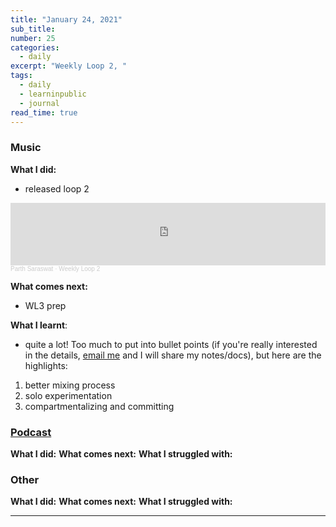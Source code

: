 ```yaml
---
title: "January 24, 2021"
sub_title: 
number: 25
categories:
  - daily
excerpt: "Weekly Loop 2, "
tags:
  - daily
  - learninpublic
  - journal
read_time: true
---
```


### Music
**What I did:**
- released loop 2

<iframe width="100%" height="100" scrolling="no" frameborder="no" allow="autoplay" src="https://w.soundcloud.com/player/?url=https%3A//api.soundcloud.com/tracks/972002944&color=%23ff5500&auto_play=false&hide_related=false&show_comments=true&show_user=true&show_reposts=false&show_teaser=true&visual=true"></iframe><div style="font-size: 10px; color: #cccccc;line-break: anywhere;word-break: normal;overflow: hidden;white-space: nowrap;text-overflow: ellipsis; font-family: Interstate,Lucida Grande,Lucida Sans Unicode,Lucida Sans,Garuda,Verdana,Tahoma,sans-serif;font-weight: 100;"><a href="https://soundcloud.com/parth-saraswat" title="Parth Saraswat" target="_blank" style="color: #cccccc; text-decoration: none;">Parth Saraswat</a> · <a href="https://soundcloud.com/parth-saraswat/weekly-loop-2" title="Weekly Loop 2" target="_blank" style="color: #cccccc; text-decoration: none;">Weekly Loop 2</a></div>

**What comes next:**
- WL3 prep

**What I learnt**:
- quite a lot! Too much to put into bullet points (if you're really interested in the details, [email me](mailto:parthswat@gmail.com) and I will share my notes/docs), but here are the highlights:
1. better mixing process
2. solo experimentation
3. compartmentalizing and committing


### [Podcast](http://frndshiptime.com)
**What I did:** 
**What comes next:**
**What I struggled with:**

### Other
**What I did:**
**What comes next:**
**What I struggled with:**


---
